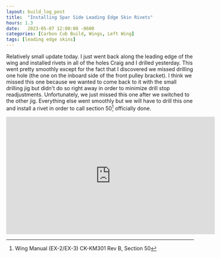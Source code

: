 ```yaml
---
layout: build_log_post
title:  "Installing Spar Side Leading Edge Skin Rivets"
hours: 1.3
date:   2023-05-07 12:00:00 -0600
categories: [Carbon Cub Build, Wings, Left Wing]
tags: [leading edge skins]
---
```


Relatively small update today. I just went back along the leading edge of the wing and installed rivets in all of the holes Craig and I drilled yesterday. This went pretty smoothly except for the fact that I discovered we missed drilling one hole (the one on the inboard side of the front pulley bracket). I think we missed this one because we wanted to come back to it with the small drilling jig but didn't do so right away in order to minimize drill stop readjustments. Unfortunately, we just missed this one after we switched to the other jig. Everything else went smoothly but we will have to drill this one and install a rivet in order to call section 50[^section-50-ref] officially done.

<iframe width="560" height="315" src="https://www.youtube.com/embed/tFgHMAc8NYI" title="YouTube video player" frameborder="0" allow="accelerometer; autoplay; clipboard-write; encrypted-media; gyroscope; picture-in-picture; web-share" allowfullscreen></iframe>

[^section-50-ref]: Wing Manual (EX-2/EX-3) CK-KM301 Rev B, Section 50